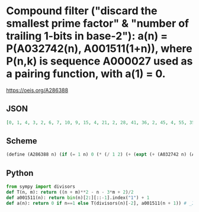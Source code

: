 # Compound filter \("discard the smallest prime factor" & "number of trailing 1\-bits in base\-2"\): a\(n\) \= P\(A032742\(n\), A001511\(1\+n\)\), where P\(n,k\) is sequence A000027 used as a pairing function, with a\(1\) \= 0\.
https://oeis.org/A286388
## JSON
```JSON
[0, 1, 4, 3, 2, 6, 7, 10, 9, 15, 4, 21, 2, 28, 41, 36, 2, 45, 4, 55, 35, 66, 7, 78, 20, 91, 64, 105, 2, 120, 16, 136, 77, 153, 43, 171, 2, 190, 133, 210, 2, 231, 4, 253, 135, 276, 11, 300, 35, 325, 188, 351, 2, 378, 102, 406, 209, 435, 4, 465, 2, 496, 372, 528, 104, 561, 4, 595, 299, 630, 7, 666, 2, 703, 376, 741, 77, 780, 11, 820, 405, 861, 4, 903, 170, 946]
```
## Scheme
```Scheme
(define (A286388 n) (if (= 1 n) 0 (* (/ 1 2) (+ (expt (+ (A032742 n) (A001511 (+ 1 n))) 2) (- (A032742 n)) (- (* 3 (A001511 (+ 1 n)))) 2))))
```
## Python
```Python
from sympy import divisors
def T(n, m): return ((n + m)**2 - n - 3*m + 2)/2
def a001511(n): return bin(n)[2:][::-1].index("1") + 1
def a(n): return 0 if n==1 else T(divisors(n)[-2], a001511(n + 1)) # _Indranil Ghosh_, May 14 2017
```
